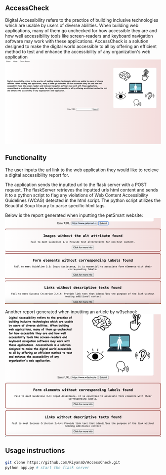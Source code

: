 ## AccessCheck
Digital Accessibility refers to the practice of building inclusive technologies which are usable by users of diverse abilities. When building web applications, many of them go unchecked for how accessible they are and how well accessibility tools like screen-readers and keyboard navigation software may work with these applications. AccessCheck is a solution designed to make the digital world accessible to all by offering an efficient method to test and enhance the accessibility of any organization's web application
![alt text](https://github.com/RiyanaD/AccessCheck/blob/main/static/AC.home.png)

## Functionality

The user inputs the url link to the web application they would like to recieve a digital accessibility report for. 


The application sends the inputted url to the flask server with a POST request. The flaskServer retrieves the inputted urls html content and sends it to a python script to flag any violations of Web Content Accessibility Guidelines (WCAG) detected in the html script. The python script utilizes the Beautiful Soup library to parse specific html tags.

Below is the report generated when inputting the petSmart website:
![alt text](https://github.com/RiyanaD/AccessCheck/blob/main/static/petSmart.png)

Another report generated when inputting an article by w3school:
![alt text](https://github.com/RiyanaD/AccessCheck/blob/main/static/w3school.png)

## Usage instructions
```bash
git clone https://github.com/RiyanaD/AccessCheck.git
python app.py # start the flask server
```
